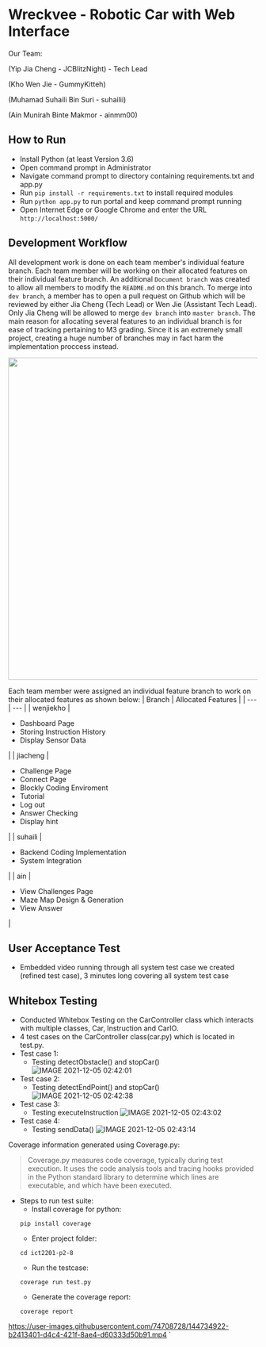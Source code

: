 # Wreckvee - Robotic Car with Web Interface
Our Team:

(Yip Jia Cheng - JCBlitzNight) - Tech Lead

(Kho Wen Jie - GummyKitteh)

(Muhamad Suhaili Bin Suri - suhailii)

(Ain Munirah Binte Makmor - ainmm00)

## How to Run
- Install Python (at least Version 3.6)
- Open command prompt in Administrator
- Navigate command prompt to directory containing requirements.txt and app.py
- Run `pip install -r requirements.txt` to install required modules
- Run `python app.py` to run portal and keep command prompt running
- Open Internet Edge or Google Chrome and enter the URL `http://localhost:5000/`

## Development Workflow
All development work is done on each team member's individual feature branch. Each team member will be working on their allocated features on their individual feature branch. An additional `Document branch` was created to allow all members to modify the `README.md` on this branch. To merge into `dev branch`, a member has to open a pull request on Github which will be reviewed by either Jia Cheng (Tech Lead) or Wen Jie (Assistant Tech Lead). Only Jia Cheng will be allowed to merge `dev branch` into `master branch`. The main reason for allocating several features to an individual branch is for ease of tracking pertaining to M3 grading. Since it is an extremely small project, creating a huge number of branches may in fact harm the implementation proccess instead.

<img src="https://user-images.githubusercontent.com/90367927/144000696-f2e36988-a9ba-4cb5-a3cd-8cd8de243464.png" width="550" height="650">

Each team member were assigned an individual feature branch to work on their allocated features as shown below:
| Branch | Allocated Features |
| --- | --- |
| wenjiekho |<ul><li>Dashboard Page</li><li>Storing Instruction History</li><li>Display Sensor Data</li></ul>|
| jiacheng |<ul><li>Challenge Page</li><li>Connect Page</li><li>Blockly Coding Enviroment</li><li>Tutorial</li><li>Log out</li><li>Answer Checking</li><li>Display hint</li></ul>|
| suhaili |<ul><li>Backend Coding Implementation</li><li>System Integration</li></ul>|
| ain |<ul><li>View Challenges Page</li><li>Maze Map Design & Generation</li><li>View Answer</li></ul>|


## User Acceptance Test
- Embedded video running through all system test case we created (refined test case), 3 minutes long covering all system test case

## Whitebox Testing
- Conducted Whitebox Testing on the CarController class which interacts with multiple classes, Car, Instruction and CarIO.
- 4 test cases on the CarController class(car.py) which is located in test.py.
- Test case 1: 
    - Testing detectObstacle() and stopCar()
![IMAGE 2021-12-05 02:42:01](https://user-images.githubusercontent.com/74708728/144720928-170cae23-485f-4546-b781-cb4c5910eb5a.jpg)
- Test case 2:
    -  Testing detectEndPoint() and stopCar()
![IMAGE 2021-12-05 02:42:38](https://user-images.githubusercontent.com/74708728/144720953-a72c4488-c4c4-4f82-acc8-4a6ddbf14c6c.jpg)
- Test case 3:
    -  Testing executeInstruction
![IMAGE 2021-12-05 02:43:02](https://user-images.githubusercontent.com/74708728/144720962-e074eb6b-9c4e-418e-aa7b-22569cd45afd.jpg)
- Test case 4:
    -  Testing sendData()
![IMAGE 2021-12-05 02:43:14](https://user-images.githubusercontent.com/74708728/144720972-98f11fbd-3de5-4378-b13e-24331923a07a.jpg)

 Coverage information generated using Coverage.py:
> Coverage.py measures code coverage, typically during test execution.
> It uses the code analysis tools and tracing hooks provided in the Python standard library to determine which lines are executable, and which have been executed.
- Steps to run test suite:
    - Install coverage for python:
    ```
    pip install coverage
    ```
    - Enter project folder:
    ```
    cd ict2201-p2-8
    ```
    - Run the testcase:
    ```
    coverage run test.py
    ```
    - Generate the coverage report: 
    ```
    coverage report
    ```


https://user-images.githubusercontent.com/74708728/144734922-b2413401-d4c4-421f-8ae4-d60333d50b91.mp4
`
